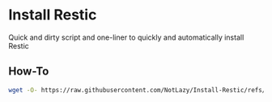 # Install Restic
Quick and dirty script and one-liner to quickly and automatically install Restic

## How-To
```sh
wget -O- https://raw.githubusercontent.com/NotLazy/Install-Restic/refs/heads/main/install-restic.sh | sudo bash
```
